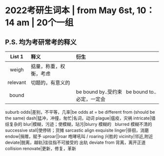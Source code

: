 # 2022考研生词本 | from May 6st, 10：14 am | 20个一组
## P.S. 均为考研常考的释义
List 1|释义|衍生
:-:|:-|:-
weigh|掂量，称重，权衡，考虑
relevant|切题的，有意义的
bound||be bound by..受约束  &nbsp;  be bound to..必定，一定会
suburb
odds|差别，不平等，几率|be odds at = be different from (should be the same)
dash|猛冲，冲撞，匆忙|名词，动词
plague|瘟疫，灾祸
intricate|错综复杂的
blur|模糊，污迹；使模糊，玷污|blurry 模糊的 &nbsp; blurred 模糊不清的
successive
stall|使停转；货摊
sarcastic
align
exquisite
linger|徘徊，消磨
endow|捐赠，赋予
uproar||roar 咆哮吼叫 / roaring 兴胜的
vicinity|邻近,附近
deviate|脱离，越轨|往往指不可接受的 出轨 deviate from 背离，离开正道
collision
renovate|更新，修复，革新
